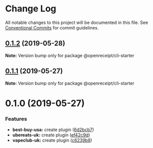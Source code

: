 # Change Log

All notable changes to this project will be documented in this file.
See [Conventional Commits](https://conventionalcommits.org) for commit guidelines.

## [0.1.2](https://github.com/openreceipt/source/compare/v0.1.1...v0.1.2) (2019-05-28)

**Note:** Version bump only for package @openreceipt/cli-starter





## [0.1.1](https://github.com/openreceipt/source/compare/v0.1.0...v0.1.1) (2019-05-27)

**Note:** Version bump only for package @openreceipt/cli-starter





# 0.1.0 (2019-05-27)


### Features

* **best-buy-usa:** create plugin ([6d2bcb7](https://github.com/openreceipt/source/commit/6d2bcb7))
* **ubereats-uk:** create plugin ([ef42c9d](https://github.com/openreceipt/source/commit/ef42c9d))
* **vapeclub-uk:** create plugin ([c6239b8](https://github.com/openreceipt/source/commit/c6239b8))
